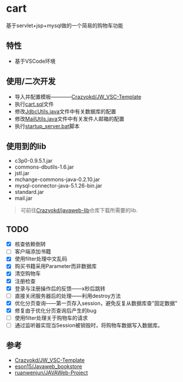 # cart
基于servlet+jsp+mysql做的一个简易的购物车功能
## 特性
- 基于VSCode环境
## 使用/二次开发
- 导入并配置模板————[Crazyokd/JW_VSC-Template](##参考)
- 执行[cart.sql](cart.sql)文件
- 修改[JdbcUtils.java](pkg/ex11/utils/JdbcUtils.java)文件中有关数据库的配置
- 修改[MailUtils.java](pkg/ex11/utils/MailUtils.java)文件中有关发件人邮箱的配置
- 执行[startup_server.bat](startup_server.bat)脚本
## 使用到的lib
- c3p0-0.9.5.1.jar
- commons-dbutils-1.6.jar
- jstl.jar
- mchange-commons-java-0.2.10.jar
- mysql-connector-java-5.1.26-bin.jar
- standard.jar
- mail.jar

> 可前往[Crazyokd/javaweb-lib](https://github.com/Crazyokd/javaweb-lib)仓库下载所需要的lib.

## TODO
- [x] 核查依赖倒转
- [ ] 客户端添加书籍
- [x] 使用filter处理中文乱码
- [x] 购买书籍采用Parameter而非数据库
- [x] 清空购物车
- [x] 注册检查
- [x] 登录与注册操作后的反馈——x秒后跳转
- [ ] 直接关闭服务器后的处理——利用destroy方法
- [x] 优化分页查询——第一页存入session，避免反复从数据库查"固定数据"
- [x] 修复由于优化分页查询后产生的bug
- [ ] 使用filter处理关于购物车的请求
- [ ] 通过监听器实现当Session被销毁时，将购物车数据写入数据库。
## 参考
- [Crazyokd/JW_VSC-Template](https://github.com/Crazyokd/JW_VSC-Template)
- [eson15/Javaweb_bookstore](https://github.com/eson15/Javaweb_bookstore)
- [ruanwenjun/JAVAWeb-Project](https://github.com/ruanwenjun/JAVAWeb-Project)